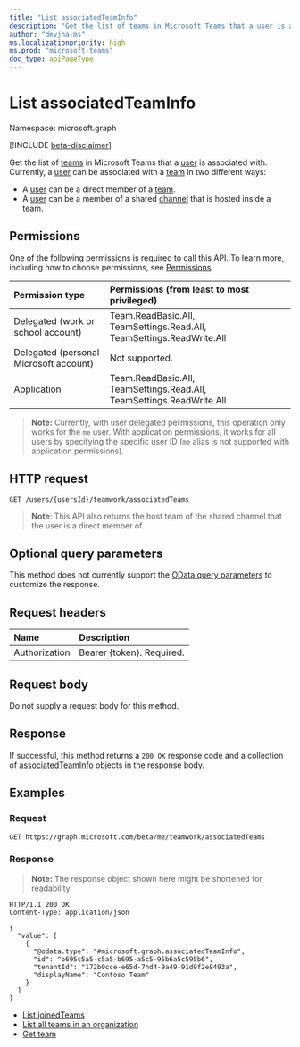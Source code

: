 ```yaml
---
title: "List associatedTeamInfo"
description: "Get the list of teams in Microsoft Teams that a user is associated with."
author: "devjha-ms"
ms.localizationpriority: high
ms.prod: "microsoft-teams"
doc_type: apiPageType
---
```


# List associatedTeamInfo
Namespace: microsoft.graph

[!INCLUDE [beta-disclaimer](../../includes/beta-disclaimer.md)]

Get the list of [teams](../resources/associatedteaminfo.md) in Microsoft Teams that a [user](../resources/user.md) is associated with.
Currently, a [user](../resources/user.md) can be associated with a [team](../resources/team.md) in two different ways:
* A [user](../resources/user.md) can be a direct member of a [team](../resources/team.md).
* A [user](../resources/user.md) can be a member of a shared [channel](../resources/channel.md) that is hosted inside a [team](../resources/team.md).

## Permissions
One of the following permissions is required to call this API. To learn more, including how to choose permissions, see [Permissions](/graph/permissions-reference).

|Permission type|Permissions (from least to most privileged)|
|:---|:---|
|Delegated (work or school account) | Team.ReadBasic.All, TeamSettings.Read.All, TeamSettings.ReadWrite.All |
|Delegated (personal Microsoft account) | Not supported.    |
|Application | Team.ReadBasic.All, TeamSettings.Read.All, TeamSettings.ReadWrite.All|

> **Note:** Currently, with user delegated permissions, this operation only works for the `me` user. With application permissions, it works for all users by specifying the specific user ID (`me` alias is not supported with application permissions).

## HTTP request

<!-- {
  "blockType": "ignored"
}
-->
``` http
GET /users/{usersId}/teamwork/associatedTeams
```
> **Note**: This API also returns the host team of the shared channel that the user is a direct member of.

## Optional query parameters
This method does not currently support the [OData query parameters](/graph/query-parameters) to customize the response.

## Request headers
|Name|Description|
|:---|:---|
|Authorization|Bearer {token}. Required.|

## Request body
Do not supply a request body for this method.

## Response

If successful, this method returns a `200 OK` response code and a collection of [associatedTeamInfo](../resources/associatedteaminfo.md) objects in the response body.

## Examples

### Request
<!-- {
  "blockType": "request",
  "name": "list_associatedteaminfo"
}
-->
``` http
GET https://graph.microsoft.com/beta/me/teamwork/associatedTeams
```


### Response
>**Note:** The response object shown here might be shortened for readability.
<!-- {
  "blockType": "response",
  "truncated": true,
  "@odata.type": "microsoft.graph.associatedTeamInfo",
  "isCollection": true
}
-->
``` http
HTTP/1.1 200 OK
Content-Type: application/json

{
  "value": [
    {
      "@odata.type": "#microsoft.graph.associatedTeamInfo",
      "id": "b695c5a5-c5a5-b695-a5c5-95b6a5c595b6",
      "tenantId": "172b0cce-e65d-7hd4-9a49-91d9f2e8493a",
      "displayName": "Contoso Team"
    }
  ]
}
```

- [List joinedTeams](../api/user-list-joinedteams.md)
- [List all teams in an organization](../api/teams-list.md)
- [Get team](../api/team-get.md)

